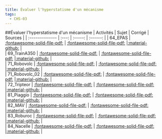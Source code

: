 ```yaml
---
title: Évaluer l'hyperstatisme d'un mécanisme 
tags:
  - CHS-03
---
```

[comment]: <> (Généré automatiquement par make_all_activites.py, creation_fichiers_activites)

##Évaluer l'hyperstatisme d'un mécanisme 
| Activités | Sujet | Corrigé | Sources  | 
| :-------------- | :---: | :-----: | :------: | 
| 64_EPAS | [:fontawesome-solid-file-pdf:](https://xpessoles-cpge.fr/pdf/CHS-03_64_EPAS_Sujet.pdf) | [:fontawesome-solid-file-pdf:](https://xpessoles-cpge.fr/pdf/CHS-03_64_EPAS_Sujet.pdf) |[:material-github:](https://github.com/xpessoles/PSI_ExercicesCompetences/tree/main/) |  
| 69_TrainA350 | [:fontawesome-solid-file-pdf:](https://xpessoles-cpge.fr/pdf/CHS-03_69_TrainA350_Sujet.pdf) | [:fontawesome-solid-file-pdf:](https://xpessoles-cpge.fr/pdf/CHS-03_69_TrainA350_Sujet.pdf) |[:material-github:](https://github.com/xpessoles/PSI_ExercicesCompetences/tree/main/50) |  
| 71_Robovolc | [:fontawesome-solid-file-pdf:](https://xpessoles-cpge.fr/pdf/CHS-03_71_Robovolc_Sujet.pdf) | [:fontawesome-solid-file-pdf:](https://xpessoles-cpge.fr/pdf/CHS-03_71_Robovolc_Sujet.pdf) |[:material-github:](https://github.com/xpessoles/PSI_ExercicesCompetences/tree/main/c) |  
| 71_Robovolc_02 | [:fontawesome-solid-file-pdf:](https://xpessoles-cpge.fr/pdf/CHS-03_71_Robovolc_02_Sujet.pdf) | [:fontawesome-solid-file-pdf:](https://xpessoles-cpge.fr/pdf/CHS-03_71_Robovolc_02_Sujet.pdf) |[:material-github:](https://github.com/xpessoles/PSI_ExercicesCompetences/tree/main/c_02) |  
| 72_Tripteor | [:fontawesome-solid-file-pdf:](https://xpessoles-cpge.fr/pdf/CHS-03_72_Tripteor_Sujet.pdf) | [:fontawesome-solid-file-pdf:](https://xpessoles-cpge.fr/pdf/CHS-03_72_Tripteor_Sujet.pdf) |[:material-github:](https://github.com/xpessoles/PSI_ExercicesCompetences/tree/main/r) |  
| 81_Piaggio | [:fontawesome-solid-file-pdf:](https://xpessoles-cpge.fr/pdf/CHS-03_81_Piaggio_Sujet.pdf) | [:fontawesome-solid-file-pdf:](https://xpessoles-cpge.fr/pdf/CHS-03_81_Piaggio_Sujet.pdf) |[:material-github:](https://github.com/xpessoles/PSI_ExercicesCompetences/tree/main/) |  
| 82_MAV | [:fontawesome-solid-file-pdf:](https://xpessoles-cpge.fr/pdf/CHS-03_82_MAV_Sujet.pdf) | [:fontawesome-solid-file-pdf:](https://xpessoles-cpge.fr/pdf/CHS-03_82_MAV_Sujet.pdf) |[:material-github:](https://github.com/xpessoles/PSI_ExercicesCompetences/tree/main/) |  
| 83_Roburoc | [:fontawesome-solid-file-pdf:](https://xpessoles-cpge.fr/pdf/CHS-03_83_Roburoc_Sujet.pdf) | [:fontawesome-solid-file-pdf:](https://xpessoles-cpge.fr/pdf/CHS-03_83_Roburoc_Sujet.pdf) |[:material-github:](https://github.com/xpessoles/PSI_ExercicesCompetences/tree/main/) |  
| 84_Nacelle | [:fontawesome-solid-file-pdf:](https://xpessoles-cpge.fr/pdf/CHS-03_84_Nacelle_Sujet.pdf) | [:fontawesome-solid-file-pdf:](https://xpessoles-cpge.fr/pdf/CHS-03_84_Nacelle_Sujet.pdf) |[:material-github:](https://github.com/xpessoles/PSI_ExercicesCompetences/tree/main/) |  

